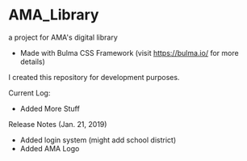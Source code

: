 # AMA_Library
a project for AMA's digital library
* Made with Bulma CSS Framework (visit https://bulma.io/ for more details)

I created this repository for development purposes.

Current Log:
* Added More Stuff

Release Notes (Jan. 21, 2019)
* Added login system (might add school district)
* Added AMA Logo
